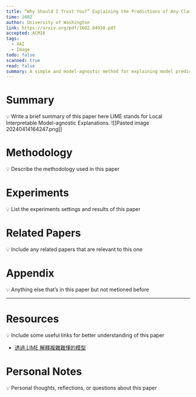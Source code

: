 ```yaml
---
title: “Why Should I Trust You?” Explaining the Predictions of Any Classifier
time: 1602
author: University of Washington
link: https://arxiv.org/pdf/1602.04938.pdf
accepted: ACM16
tags:
  - XAI
  - Image
todo: false
scanned: true
read: false
summary: A simple and model-agnostic method for explaining model predictions.
---
```

# Summary
💡 Write a brief summary of this paper here
LIME stands for Local Interpretable Model-agnostic Explanations.
![[Pasted image 20240414164247.png]]
# Methodology
💡 Describe the methodology used in this paper

# Experiments
💡 List the experiments settings and results of this paper

# Related Papers
💡 Include any related papers that are relevant to this one

# Appendix
💡 Anything else that’s in this paper but not metioned before

---
# Resources
💡 Include some useful links for better understanding of this paper
- [透過 LIME 解釋複雜難懂的模型](https://medium.com/sherry-ai/xai-%E9%80%8F%E9%81%8E-lime-%E8%A7%A3%E9%87%8B%E8%A4%87%E9%9B%9C%E9%9B%A3%E6%87%82%E7%9A%84%E6%A8%A1%E5%9E%8B-23898753bea5)

# Personal Notes
💡 Personal thoughts, reflections, or questions about this paper